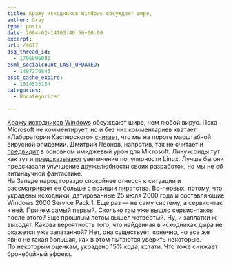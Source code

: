 ```yaml
---
title: Кражу исходников Windows обсуждают шире,
author: Gray
type: posts
date: 2004-02-14T03:40:56+00:00
excerpt:
url: /4617
dsq_thread_id:
  - 1796096080
esml_socialcount_LAST_UPDATED:
  - 1497276845
essb_cache_expire:
  - 1614533154
categories:
  - Uncategorized

---
```








<a href="http://www.compulenta.ru/2004/2/13/45094/" target="_blank">Кражу исходников Windows</a> обсуждают шире, чем любой вирус. Пока Microsoft не комментирует, но и без них комментариев хватает. &#171;Лаборатория Касперского&#187; <a href="http://www.compulenta.ru/2004/2/13/45104/" target="_blank">считает</a>, что мы на пороге масштабной вирусной эпидемии. Дмитрий Леонов, напротив, так не считает и <a href="http://www.compulenta.ru/2004/2/13/45113/" target="_blank">предвидит</a> в основном имиджевый урон для Microsoft. Линуксоиды тут как тут и <a href="http://www.compulenta.ru/2004/2/13/45106/" target="_blank">предсказывают</a> увеличение популярности Linux. Лучше бы они предсказали улучшение дружелюбности своих разработок, но мы не об антинаучной фантастике.  
На Западе народ гораздо спокойнее отнесся к ситуации и <a href="http://www.betanews.com/article.php3?sid=1076674118" target="_blank">рассматривает</a> ее больше с позиции пиратства. Во-первых, потому, что украдены исходники, датированные 25 июля 2000 года и составляющие Windows 2000 Service Pack 1. Еще раз &#8212; не саму систему, а сервис-пак к ней. Причем самый первый. Сколько там уже вышло сервис-паков после этого? Еще прошлым летом вышел четвертый. Ну, и заплатки ж выходят. Какова вероятность того, что найденная в исходниках дыра не окажется уже залатанной? Нет, она существует, конечно, но все же явно не такая большая, как в этом пытаются уверить некоторые.  
По некоторым оценкам, украдено 15% кода, кстати. Что тоже снижает бронебойный эффект.
